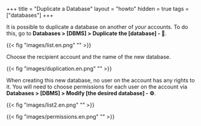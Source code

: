 +++
title = "Duplicate a Database"
layout = "howto"
hidden = true
tags = ["databases"]
+++

It is possible to duplicate a database on another of *your* accounts. To do this, go to **Databases > [DBMS] > Duplicate the [database] - 📄**.

{{< fig "images/list.en.png" "" >}}

Choose the recipient account and the name of the new database.

{{< fig "images/duplication.en.png" "" >}}

When creating this new database, no user on the account has any rights to it. You will need to choose permissions for each user on the account via **Databases > [DBMS] > Modify [the desired database] - ⚙️**.

{{< fig "images/list2.en.png" "" >}}

{{< fig "images/permissions.en.png" "" >}}
